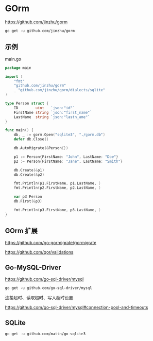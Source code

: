 # GOrm

https://github.com/jinzhu/gorm

```
go get -u github.com/jinzhu/gorm
```

## 示例

main.go
```go
package main

import (
	"fmt"
	"github.com/jinzhu/gorm"
	_ "github.com/jinzhu/gorm/dialects/sqlite"
)

type Person struct {
	ID        uint   `json:"id"`
	FirstName string `json:"first_name"`
	LastName  string `json:"lastn_ame"`
}

func main() {
	db, _ := gorm.Open("sqlite3", "./gorm.db")
	defer db.Close()

	db.AutoMigrate(&Person{})

	p1 := Person{FirstName: "John", LastName: "Doe"}
	p2 := Person{FirstName: "Jane", LastName: "Smith"}

	db.Create(&p1)
	db.Create(&p2)

	fmt.Println(p1.FirstName, p1.LastName, )
	fmt.Println(p2.FirstName, p2.LastName, )

	var p3 Person
	db.First(&p3)

	fmt.Println(p3.FirstName, p3.LastName, )
}
```


## GOrm 扩展

https://github.com/go-gormigrate/gormigrate

https://github.com/qor/validations


## Go-MySQL-Driver

https://github.com/go-sql-driver/mysql

```
go get -u github.com/go-sql-driver/mysql
```

连接超时、读取超时、写入超时设置

https://github.com/go-sql-driver/mysql#connection-pool-and-timeouts


## SQLite
```
go get -u github.com/mattn/go-sqlite3
```

